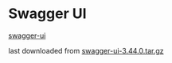 # Swagger UI

[swagger-ui](https://github.com/swagger-api/swagger-ui)

last downloaded from
[swagger-ui-3.44.0.tar.gz](https://codeload.github.com/swagger-api/swagger-ui/tar.gz/v3.44.0)
